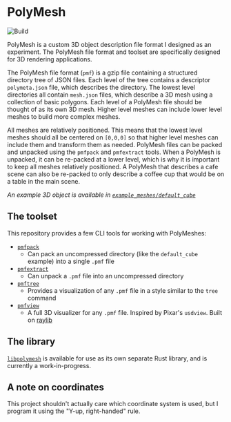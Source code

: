 # PolyMesh

![Build](https://github.com/Ewpratten/polymesh/workflows/Build/badge.svg)

PolyMesh is a custom 3D object description file format I designed as an experiment. The PolyMesh file format and toolset are specifically designed for 3D rendering applications.

The PolyMesh file format (`pmf`) is a gzip file containing a structured directory tree of JSON files. Each level of the tree contains a descriptor `polymeta.json` file, which describes the directory. The lowest level directories all contain `mesh.json` files, which describe a 3D mesh using a collection of basic polygons. Each level of a PolyMesh file should be thought of as its own 3D mesh. Higher level meshes can include lower level meshes to build more complex meshes.

All meshes are relatively positioned. This means that the lowest level meshes should all be centered on `[0,0,0]` so that higher level meshes can include them and transform them as needed. PolyMesh files can be packed and unpacked using the `pmfpack` and `pmfextract` tools. When a PolyMesh is unpacked, it can be re-packed at a lower level, which is why it is important to keep all meshes relatively positioned. A PolyMesh that describes a cafe scene can also be re-packed to only describe a coffee cup that would be on a table in the main scene.

*An example 3D object is available in [`example_meshes/default_cube`](example_meshes/default_cube)*

## The toolset

This repository provides a few CLI tools for working with PolyMeshes:

 - [`pmfpack`](tools/pmfpack)
   - Can pack an uncompressed directory (like the `default_cube` example) into a single `.pmf` file
 - [`pmfextract`](tools/pmfextract)
   - Can unpack a `.pmf` file into an uncompressed directory
 - [`pmftree`](tools/pmftree)
   - Provides a visualization of any `.pmf` file in a style similar to the `tree` command
 - [`pmfview`](tools/pmfview)
   - A full 3D visualizer for any `.pmf` file. Inspired by Pixar's `usdview`. Built on [raylib](https://github.com/raysan5/raylib)

## The library

[`libpolymesh`](libpolymesh) is available for use as its own separate Rust library, and is currently a work-in-progress.

## A note on coordinates

This project shouldn't actually care which coordinate system is used, but I program it using the "Y-up, right-handed" rule.
